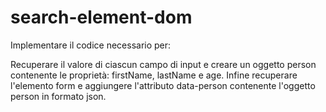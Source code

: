 # search-element-dom

Implementare il codice necessario per:

Recuperare il valore di ciascun campo di input e creare un oggetto person contenente le proprietà: firstName, lastName e age.
Infine recuperare l'elemento form e aggiungere l'attributo data-person contenente l'oggetto person in formato json.
